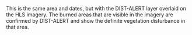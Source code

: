 This is the same area and dates, but with the DIST-ALERT layer overlaid on the HLS imagery. The burned areas that are visible in the imagery are confirmed by DIST-ALERT and show the definite vegetation disturbance in that area.